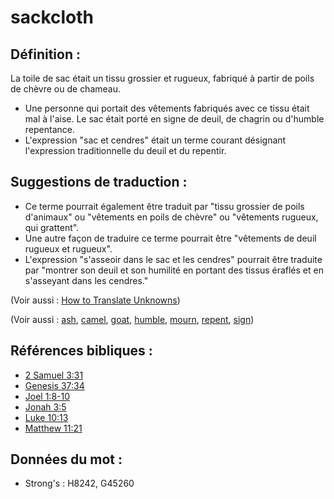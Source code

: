 # sackcloth

## Définition :

La toile de sac était un tissu grossier et rugueux, fabriqué à partir de poils de chèvre ou de chameau.

* Une personne qui portait des vêtements fabriqués avec ce tissu était mal à l'aise. Le sac était porté en signe de deuil, de chagrin ou d'humble repentance.
* L'expression "sac et cendres" était un terme courant désignant l'expression traditionnelle du deuil et du repentir.

## Suggestions de traduction :

* Ce terme pourrait également être traduit par "tissu grossier de poils d'animaux" ou "vêtements en poils de chèvre" ou "vêtements rugueux, qui grattent".
* Une autre façon de traduire ce terme pourrait être "vêtements de deuil rugueux et rugueux".
* L'expression "s'asseoir dans le sac et les cendres" pourrait être traduite par "montrer son deuil et son humilité en portant des tissus éraflés et en s'asseyant dans les cendres."

(Voir aussi : [How to Translate Unknowns](rc://en/ta/man/translate/translate-unknown))

(Voir aussi : [ash](../other/ash.md), [camel](../other/camel.md), [goat](../other/goat.md), [humble](../kt/humble.md), [mourn](../other/mourn.md), [repent](../kt/repent.md), [sign](../kt/sign.md))

## Références bibliques :

* [2 Samuel 3:31](rc://en/tn/help/2sa/03/31)
* [Genesis 37:34](rc://en/tn/help/gen/37/34)
* [Joel 1:8-10](rc://en/tn/help/jol/01/08)
* [Jonah 3:5](rc://en/tn/help/jon/03/05)
* [Luke 10:13](rc://en/tn/help/luk/10/13)
* [Matthew 11:21](rc://en/tn/help/mat/11/21)

## Données du mot :

* Strong's : H8242, G45260
